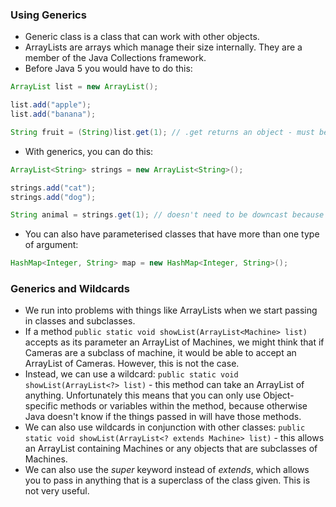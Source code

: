 ### Using Generics
* Generic class is a class that can work with other objects.
* ArrayLists are arrays which manage their size internally. They are a member of the Java Collections framework.
* Before Java 5 you would have to do this:
```java
ArrayList list = new ArrayList();

list.add("apple");
list.add("banana");

String fruit = (String)list.get(1); // .get returns an object - must be downcast to String.
```
* With generics, you can do this:
```java
ArrayList<String> strings = new ArrayList<String>();

strings.add("cat");
strings.add("dog");

String animal = strings.get(1); // doesn't need to be downcast because type has been specified.
```
* You can also have parameterised classes that have more than one type of argument:
```java
HashMap<Integer, String> map = new HashMap<Integer, String>();
```

### Generics and Wildcards
* We run into problems with things like ArrayLists when we start passing in classes and subclasses.
* If a method `public static void showList(ArrayList<Machine> list)` accepts as its parameter an ArrayList of Machines, we might think that if Cameras are a subclass of machine, it would be able to accept an ArrayList of Cameras. However, this is not the case.
* Instead, we can use a wildcard: `public static void showList(ArrayList<?> list)` - this method can take an ArrayList of anything. Unfortunately this means that you can only use Object-specific methods or variables within the method, because otherwise Java doesn't know if the things passed in will have those methods.
* We can also use wildcards in conjunction with other classes: `public static void showList(ArrayList<? extends Machine> list)` - this allows an ArrayList containing Machines or any objects that are subclasses of Machines.
* We can also use the *super* keyword instead of *extends*, which allows you to pass in anything that is a superclass of the class given. This is not very useful.